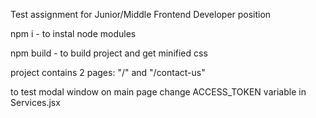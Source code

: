 Test assignment for Junior/Middle Frontend Developer position

npm i - to instal node modules

npm build - to build project and get minified css

project contains 2 pages: "/" and "/contact-us"

to test modal window on main page change ACCESS_TOKEN variable in Services.jsx
